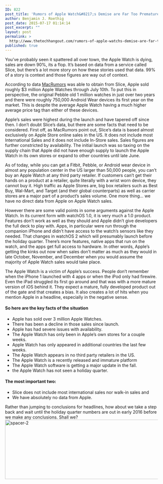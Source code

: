 ```yaml
---
ID: 822
post_title: 'Rumors of Apple Watch&#8217;s Demise are Far Too Premature'
author: Benjamin J. Roethig
post_date: 2015-07-17 01:14:14
post_excerpt: ""
layout: post
permalink: >
  http://www.thetechhangout.com/rumors-of-apple-watchs-demise-are-far-too-premature/
published: true
---
```

You’ve probably seen it spattered all over town, the Apple Watch is dying, sales are down 90%, its a flop.  It’s based on data from a service called Slice, but there’s a lot more story on how these stories used that data.  99% of a story is context and those figures are way out of context.

According to data [MacRumors](http://www.macrumors.com/2015/07/13/apple-watch-sales-estimated-3m-3-months/) was able to obtain from Slice, Apple sold roughly $3 million Apple Watches through July 10th.  To put this in perspective, the original Pebble old 1 million watches in just over two years and there were roughly 750,000 Android Wear devices its first year on the market.  This is despite the average Apple Watch having a much higher average price tag than either of these devices.

Apple’s sales were highest during the launch and have tapered off since then.  I don’t doubt Slice’s data, but there are some facts that need to be considered.  First off, as MacRumors point out, Slice’s data is based almost exclusively on Apple Store online sales in the US.  It does not include most International Sales and it does not include In-Store sales.  Sales figures are further constricted by availability.  The initial launch was so taxing on the supply chain that Apple did not have enough supply to launch the Apple Watch in its own stores or expand to other countries until late June.

As of today, while you can get a Fitbit, Pebble, or Android wear device in almost any population center in the US larger than 50,000 people, you can’t buy an Apple Watch at any third party retailer.  If customers can’t get their hands on a product at a retailer, quite literally with a wrist worn device, they cannot buy it.  High traffic as Apple Stores are, big box retailers such as Best Buy, Wal-Mart, and Target (and their global counterparts) as well as carrier stores are a major part of a product’s sales volume.  One more thing… we have no direct data from Apple on Apple Watch sales.

However there are some valid points in some arguments against the Apple Watch.  In its current form with watchOS 1.0, it is very much a 1.0 product.  Features don’t work as well as they should and Apple didn’t give developers the full deck to play with.  Apps, in particular were run through the companion iPhone and didn’t have access to the watch’s sensors like they needed.  That changes in watchOS 2 which will presumably launch before the holiday quarter.  There’s more features, native apps that run on the watch, and the apps get full access to hardware.  In other words, Apple’s getting the kinks out now when sales don’t matter as much as they would in late October, November, and December when you would assume the majority of Apple Watch sales would take place.

The Apple Watch is a victim of Apple’s success.  People don’t remember when the iPhone 1 launched with 4 apps  or when the iPod only had firewire.  Even the iPad struggled its first go around and that was with a more mature version of iOS behind it.  They expect a mature, fully developed product out of the gate and that creates a bias.  It also creates a lot of hits when you mention Apple in a headline, especially in the negative sense.

#### So here are the key facts of the situation
- Apple has sold over 3 million Apple Watches.  
- There has been a decline in those sales since launch.  
- Apple has had severe issues with availability.  
- The Apple Watch has only been in Apple’s own stores for a couple weeks.  
- Apple Watch has only appeared in additional countries the last few weeks.  
- The Apple Watch appears in no third party retailers in the US.  
- The Apple Watch is a recently released and immature platform 
- The Apple Watch software is getting a major update in the fall.  
- the Apple Watch has not seen a holiday quarter.  

#### The most important two: 
- Slice does not include most international sales nor walk-in sales 
and 
- We have absolutely no data from Apple.

Rather than jumping to conclusions for headlines, how about we take a step back and wait until the holiday quarter numbers are out in early 2016 before we make any conclusions.  Shall we?
<a href="http://www.thetechhangout.com/wp-content/uploads/2015/07/spacer-2.jpg"><img src="http://www.thetechhangout.com/wp-content/uploads/2015/07/spacer-2.jpg" alt="spacer-2" width="2548" height="196" class="alignnone size-full wp-image-846" /></a>
